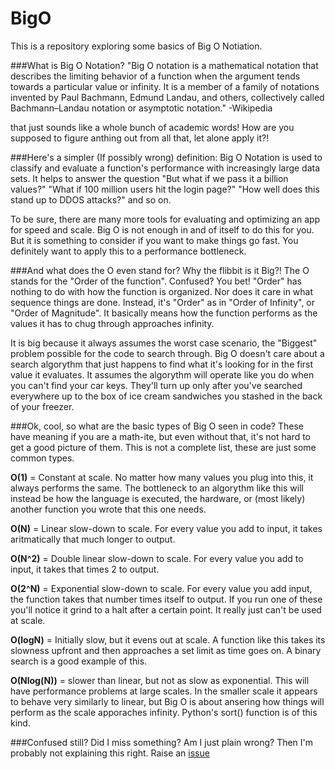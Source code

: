 # BigO
This is a repository exploring some basics of Big O Notiation.

###What is Big O Notation?
"Big O notation is a mathematical notation that describes the limiting behavior of a function when the argument tends towards a particular value or infinity. It is a member of a family of notations invented by Paul Bachmann, Edmund Landau, and others, collectively called Bachmann–Landau notation or asymptotic notation." -Wikipedia

that just sounds like a whole bunch of academic words! How are you supposed to figure anthing out from all that, let alone apply it?!

###Here's a simpler (If possibly wrong) definition:
Big O Notation is used to classify and evaluate a function's performance with increasingly large data sets. It helps to answer the question "But what if we pass it a billion values?" "What if 100 million users hit the login page?" "How well does this stand up to DDOS attacks?" and so on.

To be sure, there are many more tools for evaluating and optimizing an app for speed and scale. Big O is not enough in and of itself to do this for you. But it is something to consider if you want to make things go fast. You definitely want to apply this to a performance bottleneck.

###And what does the O even stand for? Why the flibbit is it Big?!
The O stands for the "Order of the function". Confused? You bet! "Order" has nothing to do with how the function is organized. Nor does it care in what sequence things are done. Instead, it's "Order" as in "Order of Infinity", or "Order of Magnitude". It basically means how the function performs as the values it has to chug through approaches infinity.

It is big because it always assumes the worst case scenario, the "Biggest" problem possible for the code to search through. Big O doesn't care about a search algorythm that just happens to find what it's looking for in the first value it evaluates. It assumes the algorythm will operate like you do when you can't find your car keys. They'll turn up only after you've searched everywhere up to the box of ice cream sandwiches you stashed in the back of your freezer.

###Ok, cool, so what are the basic types of Big O seen in code?
These have meaning if you are a math-ite, but even without that, it's not hard to get a good picture of them. This is not a complete list, these are just some common types.

__O(1)__ = Constant at scale. No matter how many values you plug into this, it always performs the same. The bottleneck to an algorythm like this will instead be how the language is executed, the hardware, or (most likely) another function you wrote that this one needs.

__O(N)__ = Linear slow-down to scale. For every value you add to input, it takes aritmatically that much longer to output.

__O(N^2)__ = Double linear slow-down to scale. For every value you add to input, it takes that times 2 to output.

__O(2^N)__ = Exponential slow-down to scale. For every value you add input, the function takes that number times itself to output. If you run one of these you'll notice it grind to a halt after a certain point. It really just can't be used at scale.

__O(logN)__ = Initially slow, but it evens out at scale. A function like this takes its slowness upfront and then approaches a set limit as time goes on. A binary search is a good example of this.

__O(Nlog(N))__ = slower than linear, but not as slow as exponential. This will have performance problems at large scales. In the smaller scale it appears to behave very similarly to linear, but Big O is about ansering how things will perform as the scale apporaches infinity. Python's sort() function is of this kind.

###Confused still? Did I miss something? Am I just plain wrong?
Then I'm probably not explaining this right. Raise an <a href="https://github.com/IanDCarroll/BigO/issues/new">issue</a> 
